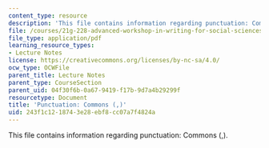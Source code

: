 ```yaml
---
content_type: resource
description: 'This file contains information regarding punctuation: Commons (,).'
file: /courses/21g-228-advanced-workshop-in-writing-for-social-sciences-and-architecture-els-spring-2007/243f1c1218743e28ebf8cc07a7f4824a_MIT21G.228S07_punctuation.pdf
file_type: application/pdf
learning_resource_types:
- Lecture Notes
license: https://creativecommons.org/licenses/by-nc-sa/4.0/
ocw_type: OCWFile
parent_title: Lecture Notes
parent_type: CourseSection
parent_uid: 04f30f6b-0a67-9419-f17b-9d7a4b29299f
resourcetype: Document
title: 'Punctuation: Commons (,)'
uid: 243f1c12-1874-3e28-ebf8-cc07a7f4824a
---
```

This file contains information regarding punctuation: Commons (,).